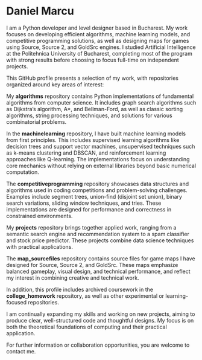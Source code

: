 # Daniel Marcu

I am a Python developer and level designer based in Bucharest. My work focuses on developing efficient algorithms, machine learning models, and competitive programming solutions, as well as designing maps for games using Source, Source 2, and GoldSrc engines. I studied Artificial Intelligence at the Politehnica University of Bucharest, completing most of the program with strong results before choosing to focus full-time on independent projects.

This GitHub profile presents a selection of my work, with repositories organized around key areas of interest:

My **algorithms** repository contains Python implementations of fundamental algorithms from computer science. It includes graph search algorithms such as Dijkstra’s algorithm, A*, and Bellman-Ford, as well as classic sorting algorithms, string processing techniques, and solutions for various combinatorial problems.

In the **machinelearning** repository, I have built machine learning models from first principles. This includes supervised learning algorithms like decision trees and support vector machines, unsupervised techniques such as k-means clustering and DBSCAN, and reinforcement learning approaches like Q-learning. The implementations focus on understanding core mechanics without relying on external libraries beyond basic numerical computation.

The **competitiveprogramming** repository showcases data structures and algorithms used in coding competitions and problem-solving challenges. Examples include segment trees, union-find (disjoint set union), binary search variations, sliding window techniques, and tries. These implementations are designed for performance and correctness in constrained environments.

My **projects** repository brings together applied work, ranging from a semantic search engine and recommendation system to a spam classifier and stock price predictor. These projects combine data science techniques with practical applications.

The **map_sourcefiles** repository contains source files for game maps I have designed for Source, Source 2, and GoldSrc. These maps emphasize balanced gameplay, visual design, and technical performance, and reflect my interest in combining creative and technical work.

In addition, this profile includes archived coursework in the **college_homework** repository, as well as other experimental or learning-focused repositories. 

I am continually expanding my skills and working on new projects, aiming to produce clear, well-structured code and thoughtful designs. My focus is on both the theoretical foundations of computing and their practical application.

For further information or collaboration opportunities, you are welcome to contact me.
